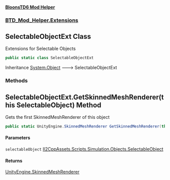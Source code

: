 #### [BloonsTD6 Mod Helper](README.md 'README')
### [BTD_Mod_Helper.Extensions](README.md#BTD_Mod_Helper.Extensions 'BTD_Mod_Helper.Extensions')

## SelectableObjectExt Class

Extensions for Selectable Objects

```csharp
public static class SelectableObjectExt
```

Inheritance [System.Object](https://docs.microsoft.com/en-us/dotnet/api/System.Object 'System.Object') &#129106; SelectableObjectExt
### Methods

<a name='BTD_Mod_Helper.Extensions.SelectableObjectExt.GetSkinnedMeshRenderer(thisIl2CppAssets.Scripts.Simulation.Objects.SelectableObject)'></a>

## SelectableObjectExt.GetSkinnedMeshRenderer(this SelectableObject) Method

Gets the first SkinnedMeshRenderer of this object

```csharp
public static UnityEngine.SkinnedMeshRenderer GetSkinnedMeshRenderer(this Il2CppAssets.Scripts.Simulation.Objects.SelectableObject selectableObject);
```
#### Parameters

<a name='BTD_Mod_Helper.Extensions.SelectableObjectExt.GetSkinnedMeshRenderer(thisIl2CppAssets.Scripts.Simulation.Objects.SelectableObject).selectableObject'></a>

`selectableObject` [Il2CppAssets.Scripts.Simulation.Objects.SelectableObject](https://docs.microsoft.com/en-us/dotnet/api/Il2CppAssets.Scripts.Simulation.Objects.SelectableObject 'Il2CppAssets.Scripts.Simulation.Objects.SelectableObject')

#### Returns
[UnityEngine.SkinnedMeshRenderer](https://docs.microsoft.com/en-us/dotnet/api/UnityEngine.SkinnedMeshRenderer 'UnityEngine.SkinnedMeshRenderer')